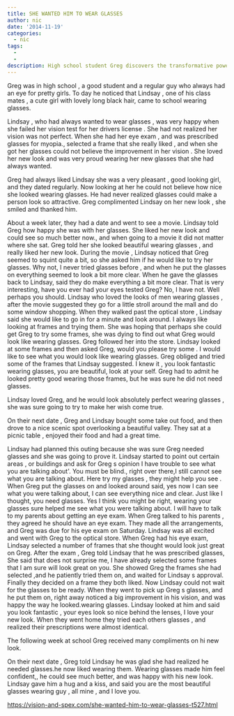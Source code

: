 ```yaml
---
title: SHE WANTED HIM TO WEAR GLASSES
author: nic
date: '2014-11-19'
categories:
  - nic
tags:
  - 
  - 
description: High school student Greg discovers the transformative power of glasses, thanks to his crush Lindsay's influence.
---
```

Greg was in high school , a good student and a regular guy who always had an eye for pretty girls.
To day he noticed that Lindsay , one of his class mates , a cute girl with lovely long black hair, came to school wearing glasses.

Lindsay , who had always wanted to wear glasses , was very happy when she failed her vision test for her drivers license .
She had not realized her vision was not perfect.
When she had her eye exam , and was prescribed glasses for myopia., selected a frame that she really liked , and when she got her glasses could not believe the improvement in her vision  .
She loved her new look  and was very proud wearing her new glasses that she had always wanted.


Greg had always liked Lindsay she was a very pleasant , good looking girl, and they dated regularly.
Now looking at her he could not believe how nice she looked wearing glasses.
He had never realized glasses could make a person look so attractive.
Greg complimented Lindsay on her new look , she smiled and thanked him.

About a week later, they had a date and went to see a movie.
Lindsay told Greg how happy she was with her glasses.
She liked her new look and could see so much better now., and when going to a movie it did not matter where she sat.
Greg told her she looked beautiful wearing glasses , and really liked her new look.
During the movie , Lindsay noticed that Greg seemed to squint quite a bit, so she asked him if he would like to try her glasses.
Why not, I never tried glasses before , and when he put the glasses on everything seemed to look a bit more clear.
When he gave the glasses back to Lindsay, said they do make everything a bit more clear.
That is very interesting, have you ever had your eyes tested Greg?
No, I have not.
Well perhaps you should.
Lindsay who loved the looks of men wearing glasses , after the movie suggested they go for a little stroll around the mall and do some window shopping.
When they walked past the optical store , Lindsay said she would like to go in for a minute and look around.
I always like looking at frames and trying them.
She was hoping that perhaps she could get Greg to try some frames, she was dying to find out what Greg would look like wearing glasses.
Greg followed her into the store.
Lindsay looked at some frames  and then asked Greg, would you please try some .
I would like to see what you would look like wearing glasses.
Greg obliged and tried some of the frames that Lindsay suggested.
I knew it , you look fantastic wearing glasses, you are beautiful, look at your self.
Greg had to admit he looked pretty good wearing those frames, but he was sure he did not need glasses.

Lindsay loved Greg, and he would look absolutely perfect wearing glasses , she was sure going to try to make her wish come true.

On their next date , Greg and Lindsay bought some take out food, and then drove to a nice scenic spot  overlooking a beautiful valley.
They sat at a picnic table , enjoyed their food and had a great time.

Lindsay had planned this outing because she was sure Greg needed glasses and she was going to prove it.
Lindsay started to point out certain areas , or buildings and ask for Greg s opinion
I have trouble to see what you are talking about'.
You must be blind., right over there,I still cannot see what you are talking about.
Here try my glasses , they might help you see .
When Greg put the glasses on and looked around said, yes now I can see what you were talking about, I can see everything nice and clear.
Just like I thought, you need glasses.
Yes I think you might be right, wearing your glasses sure helped me see what you were talking about.
I will have to talk to my parents about getting an eye exam.
When Greg talked to his parents , they agreed he should have an eye exam.
They made all the arrangements, and Greg was due for his eye exam on Saturday.
Lindsay was all excited and went with Greg to the optical store.
When Greg had his eye exam, Lindsay selected a number of frames that she thought would look just great on Greg.
After the exam , Greg told Lindsay that he was prescribed glasses,
She said that does not surprise me, I have already selected some frames that I am sure will look great on you.
She showed Greg the frames she had selected ,and he patiently tried them on, and waited for Lindsay s approval.
Finally they decided on a frame they both liked.
Now Lindsay could not wait for the glasses to be ready.
When they went to pick up Greg s glasses, and he put them on, right away noticed a big improvement in his vision, and was happy the way he looked.wearing glasses.
Lindsay looked at him and said you look fantastic , your eyes look so nice behind the lenses, I love your new look.
When they went home they tried each others glasses , and realized their prescriptions were almost identical.

The following week at school Greg received many compliments on hi new look.

On their next date , Greg told Lindsay he was glad she had realized he needed glasses.he now liked wearing them.
Wearing glasses made him feel confident,, he could see much better, and was happy with his new look.
Lindsay gave him a hug and a kiss, and said you are the most beautiful glasses wearing guy , all mine , and I love you.

https://vision-and-spex.com/she-wanted-him-to-wear-glasses-t527.html